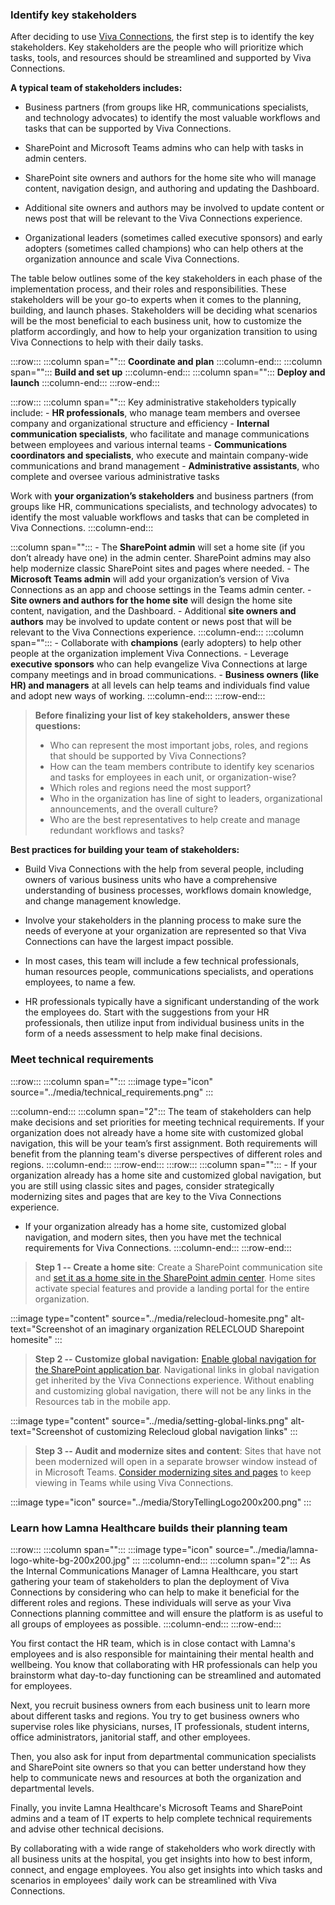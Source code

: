 ### Identify key stakeholders

After deciding to use [Viva
Connections](https://adoption.microsoft.com/viva/), the first step is to
identify the key stakeholders. Key stakeholders are the people who will prioritize
which tasks, tools, and resources should be streamlined and supported by
Viva Connections.

**A typical team of stakeholders includes:**

- Business partners (from groups like HR, communications specialists,
    and technology advocates) to identify the most valuable workflows
    and tasks that can be supported by Viva Connections.

- SharePoint and Microsoft Teams admins who can help with tasks in
    admin centers.

- SharePoint site owners and authors for the home site who will manage
    content, navigation design, and authoring and updating the
    Dashboard.

- Additional site owners and authors may be involved to update content
    or news post that will be relevant to the Viva Connections
    experience.

- Organizational leaders (sometimes called executive sponsors) and
    early adopters (sometimes called champions) who can help others at
    the organization announce and scale Viva Connections.

The table below outlines some of the key stakeholders in each phase of
the implementation process, and their roles and responsibilities.
These stakeholders will be your go-to experts when it comes to the
planning, building, and launch phases. Stakeholders will be deciding what scenarios will be the most beneficial to each business unit, how to customize the platform accordingly, and how to help your organization transition to using Viva Connections to help with their daily tasks. 

:::row:::
   :::column span="":::
      **Coordinate and plan**
   :::column-end:::
   :::column span="":::
      **Build and set up**
   :::column-end:::
   :::column span="":::
      **Deploy and launch**
   :::column-end:::
:::row-end:::

:::row:::
   :::column span="":::
Key administrative stakeholders typically include:
     - **HR professionals**, who manage team members and oversee company and organizational structure and efficiency
     - **Internal communication specialists**, who facilitate and manage communications between employees and various internal teams
     - **Communications coordinators and specialists**, who execute and maintain company-wide communications and brand management
     - **Administrative assistants**, who complete and oversee various administrative tasks

Work with **your organization’s stakeholders** and business partners (from groups like HR, communications specialists, and technology advocates) to identify the most valuable workflows and tasks that can be completed in Viva Connections.
   :::column-end:::

   :::column span="":::
      - The **SharePoint admin** will set a home site (if you don’t already have one) in the admin center. SharePoint admins may also help modernize classic SharePoint sites and pages where needed.
      - The **Microsoft Teams admin** will add your organization’s version of Viva Connections as an app and choose settings in the Teams admin center.
      - **Site owners and authors for the home site** will design the home site content, navigation, and the Dashboard.
      - Additional **site owners and authors** may be involved to update content or news post that will be relevant to the Viva Connections experience.
   :::column-end:::
   :::column span="":::
      - Collaborate with **champions** (early adopters) to help other people at the organization implement Viva Connections.
      - Leverage **executive sponsors** who can help evangelize Viva Connections at large company meetings and in broad communications.
      - **Business owners (like HR) and managers** at all levels can help teams and individuals find value and adopt new ways of working.
   :::column-end:::
:::row-end:::


>**Before finalizing your list of key stakeholders, answer these
questions:**
>- Who can represent the most important jobs, roles, and regions that
    should be supported by Viva Connections?
>- How can the team members contribute to identify key scenarios and
    tasks for employees in each unit, or organization-wise?
>- Which roles and regions need the most support?
>- Who in the organization has line of sight to leaders, organizational
    announcements, and the overall culture?
>- Who are the best representatives to help create and manage redundant
    workflows and tasks?

**Best practices for building your team of stakeholders:**

- Build Viva Connections with the help from several people, including
    owners of various business units who have a comprehensive
    understanding of business processes, workflows domain knowledge, and
    change management knowledge.

- Involve your stakeholders in the planning process to make sure the
    needs of everyone at your organization are represented so that Viva
    Connections can have the largest impact possible.

- In most cases, this team will include a few technical professionals, human resources people, communications specialists, and
    operations employees, to name a few.

- HR professionals typically have a significant understanding of the
    work the employees do. Start with the suggestions from your HR
    professionals, then utilize input from individual business units in
    the form of a needs assessment to help make final decisions.

### Meet technical requirements

:::row:::
   :::column span="":::
      :::image type="icon" source="../media/technical_requirements.png"  :::

   :::column-end:::
   :::column span="2":::
      The team of stakeholders can help make decisions and set priorities for
meeting technical requirements. If your organization does not already have a home site with customized global navigation, this will be your team’s first assignment. Both requirements will benefit from the
planning team's diverse perspectives of different roles and regions.
   :::column-end:::
:::row-end:::
:::row:::
   :::column span="":::
     - If your organization already has a home site and customized global
    navigation, but you are still using classic sites and pages,
    consider strategically modernizing sites and pages that are key to
    the Viva Connections experience.
- If your organization already has a home site, customized global
    navigation, and modern sites, then you have met the technical
    requirements for Viva Connections.
   :::column-end:::
:::row-end:::


> **Step 1 -- Create a home site**: Create a SharePoint communication
> site and [set it as a home site in the SharePoint admin
> center](/sharepoint/home-site). Home
> sites activate special features and provide a landing portal for the
> entire organization.
>
:::image type="content" source="../media/relecloud-homesite.png" alt-text="Screenshot of an imaginary organization RELECLOUD Sharepoint homesite" :::
> **Step 2 -- Customize global navigation:** [Enable global navigation
> for the SharePoint application
> bar](/viva/connections/sharepoint-app-bar).
> Navigational links in global navigation get inherited by the Viva
> Connections experience. Without enabling and customizing global
> navigation, there will not be any links in the Resources tab in the
> mobile app.

:::image type="content" source="../media/setting-global-links.png" alt-text="Screenshot of customizing Relecloud global navigation links" :::

> **Step 3 -- Audit and modernize sites and content**: Sites that have
> not been modernized will open in a separate browser window instead of
> in Microsoft Teams. [Consider modernizing sites and
> pages](/sharepoint/dev/transform/modernize-classic-sites)
> to keep viewing in Teams while using Viva Connections.
>

:::image type="icon" source="../media/StoryTellingLogo200x200.png" :::

### Learn how Lamna Healthcare builds their planning team

:::row:::
   :::column span="":::
      :::image type="icon" source="../media/lamna-logo-white-bg-200x200.jpg"  :::
   :::column-end:::
   :::column span="2":::
      As the Internal Communications Manager of Lamna Healthcare, you start gathering your team of stakeholders to plan the deployment of Viva Connections by considering who can help to make it beneficial for the different roles and regions. These individuals will serve as your Viva Connections planning committee
and will ensure the platform is as useful to all groups of employees as
possible.
   :::column-end:::
:::row-end:::

You first contact the HR team, which is in close contact with Lamna's
employees and is also responsible for maintaining their mental health
and wellbeing. You know that collaborating with HR professionals can
help you brainstorm what day-to-day functioning can be streamlined and
automated for employees.

Next, you recruit business owners from each business unit to learn more about different tasks and regions. You try to get business owners who supervise roles like physicians, nurses, IT professionals, student interns, office administrators, janitorial staff, and other employees.

Then, you also ask for input from departmental communication specialists and SharePoint site owners so that you can better understand how they help to communicate news and resources at both the organization and departmental levels.

Finally, you invite Lamna Healthcare's Microsoft Teams and SharePoint
admins and a team of IT experts to help complete technical requirements
and advise other technical decisions.

By collaborating with a wide range of stakeholders who work directly
with all business units at the hospital, you get
insights into how to best inform, connect, and engage employees. You also get insights into
which tasks and scenarios in employees' daily work can be streamlined with Viva Connections.
